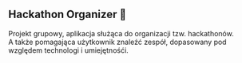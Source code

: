## Hackathon Organizer 👋

Projekt grupowy, aplikacja służąca do organizacji tzw. hackathonów. <br>
A także pomagająca użytkownik znaleźć zespół, 
dopasowany pod względem technologi i umiejętnośći.
